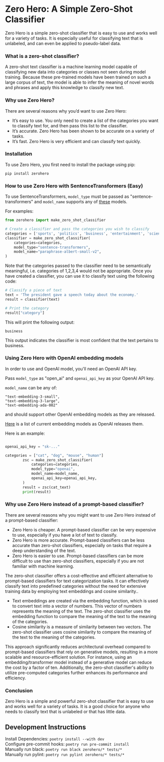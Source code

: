 # Zero Hero: A Simple Zero-Shot Classifier

Zero Hero is a simple zero-shot classifier that is easy to use and works well for a variety of tasks. It is especially useful for classifying text that is unlabeled, and can even be applied to pseudo-label data.

### What is a zero-shot classifier?

A zero-shot text classifier is a machine learning model capable of classifying new data into categories or classes not seen during model training. Because these pre-trained models have been trained on such a large corpus of text, the model is able to infer the meaning of novel words and phrases and apply this knowledge to classify new text.

### Why use Zero Hero?

There are several reasons why you’d want to use Zero Hero:
 - It’s easy to use. You only need to create a list of the categories you want to classify text for, and then pass this list to the classifier.
 - It’s accurate. Zero Hero has been shown to be accurate on a variety of tasks.
 - It’s fast. Zero Hero is very efficient and can classify text quickly.

### Installation

To use Zero Hero, you first need to install the package using pip:
```
pip install zerohero
```

### How to use Zero Hero with SentenceTransformers (Easy)


To use SentenceTransformers, `model_type` must be passed as "sentence-transformers" and `model_name` supports any of [these](https://www.sbert.net/docs/pretrained_models.html) models.  

For examples:  


```python
from zerohero import make_zero_shot_classifier

# Create a classifier and pass the categories you wish to classify
categories = ['sports', 'politics', 'business', 'entertainment', 'science']
classifier = make_zero_shot_classifier(
    categories=categories,
    model_type="sentence-transformers",
    model_name="paraphrase-albert-small-v2",
)
```
Note that the categories passed to the classifier need to be semantically meaningful, i.e. categories of 1,2,3,4 would not be appropriate. Once you have created a classifier, you can use it to classify text using the following code:

```python
# Classify a piece of text
text = 'The president gave a speech today about the economy.'
result = classifier(text)

# Print the category
result["category"]
```
This will print the following output:
```
business
```
This output indicates the classifier is most confident that the text pertains to business.

### Using Zero Hero with OpenAI embedding models

In order to use and OpenAI model, you'll need an OpenAI API key.

Pass `model_type` as "open_ai" and `openai_api_key` as your OpenAI API key.

`model_name` can be any of:

```
"text-embedding-3-small",
"text-embedding-3-large",
"text-embedding-ada-002"
```

and should support other OpenAI embedding models as they are released.  

[Here](https://platform.openai.com/docs/guides/embeddings/embedding-models) is a list of current embedding models as OpenAI releases them. 

Here is an example:


```python

openai_api_key = "sk-..."

categories = ["cat", "dog", "mouse", "human"]
        zsc = make_zero_shot_classifier(
            categories=categories,
            model_type="openai",
            model_name=model_name,
            openai_api_key=openai_api_key,
        )
        result = zsc(cat_text)
        print(result)
```


### Why use Zero Hero instead of a prompt-based classifier?

There are several reasons why you might want to use Zero Hero instead of a prompt-based classifier:
 - Zero Hero is cheaper. A prompt-based classifier can be very expensive to use, especially if you have a lot of text to classify.
 - Zero Hero is more accurate. Prompt-based classifiers can be less accurate than zero-shot classifiers, especially on tasks that require a deep understanding of the text.
 - Zero Hero is easier to use. Prompt-based classifiers can be more difficult to use than zero-shot classifiers, especially if you are not familiar with machine learning.

The zero-shot classifier offers a cost-effective and efficient alternative to prompt-based classifiers for text categorization tasks. It can effectively classify text into predefined categories without the need for extensive training data by employing text embeddings and cosine similarity.. 
 - Text embeddings are created via the embedding function, which is used to convert text into a vector of numbers. This vector of numbers represents the meaning of the text. The zero-shot classifier uses the embedding function to compare the meaning of the text to the meaning of the categories.
 - Cosine similarity is a measure of similarity between two vectors. The zero-shot classifier uses cosine similarity to compare the meaning of the text to the meaning of the categories.

This approach significantly reduces architectural overhead compared to prompt-based classifiers that rely on generative models, resulting in a more scalable and resource-efficient solution. For instance, using an embedding/transformer model instead of a generative model can reduce the cost by a factor of ten. Additionally, the zero-shot classifier's ability to utilize pre-computed categories further enhances its performance and efficiency.

### Conclusion

Zero Hero is a simple and powerful zero-shot classifier that is easy to use and works well for a variety of tasks. It is a good choice for anyone who needs to classify text that is unlabeled or that has little data.

## Development Instructions

Install Dependencies: `poetry install --with dev`  
Configure pre-commit hooks: `poetry run pre-commit install`  
Manually run black: `poetry run black zerohero/* tests/*`  
Manually run pylint: `poetry run pylint zerohero/* tests/*`

